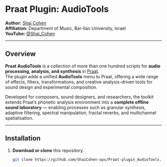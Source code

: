 # Praat Plugin: AudioTools

**Author:** [Shai Cohen](https://music.biu.ac.il/en/ShaiCohen)  
**Affiliation:** Department of Music, Bar-Ilan University, Israel  
**YouTube:** [@Shai_Cohen](https://www.youtube.com/@Shai_Cohen/videos)

---

## Overview

**Praat AudioTools** is a collection of more than one hundred scripts for **audio processing, analysis, and synthesis** in [Praat](http://www.praat.org).  
The plugin adds a unified **AudioTools** menu to Praat, offering a wide range of effects, filters, transformations, and creative analysis-driven tools for sound design and experimental composition.

Developed for composers, sound designers, and researchers, the toolkit extends Praat’s phonetic analysis environment into a **complete offline sound laboratory** — enabling processes such as granular synthesis, adaptive filtering, spectral manipulation, fractal reverbs, and multichannel spatialisation.

---

## Installation

1. **Download or clone** this repository.  
   ```bash
   git clone https://github.com/ShaiCohen-ops/Praat-plugin_AudioTools.git
